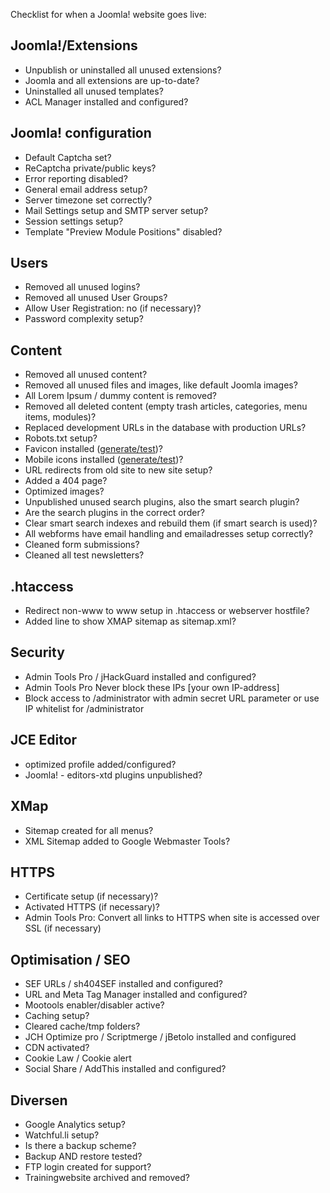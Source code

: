 Checklist for when a Joomla! website goes live:

## Joomla!/Extensions
* Unpublish or uninstalled all unused extensions?
* Joomla and all extensions are up-to-date?
* Uninstalled all unused templates?
* ACL Manager installed and configured?

## Joomla! configuration
* Default Captcha set?
* ReCaptcha private/public keys?
* Error reporting disabled?
* General email address setup?
* Server timezone set correctly?
* Mail Settings setup and SMTP server setup?
* Session settings setup?
* Template "Preview Module Positions" disabled?

## Users
* Removed all unused logins?
* Removed all unused User Groups?
* Allow User Registration: no (if necessary)?
* Password complexity setup?

## Content
* Removed all unused content?
* Removed all unused files and images, like default Joomla images?
* All Lorem Ipsum / dummy content is removed?
* Removed all deleted content (empty trash articles, categories, menu items, modules)?
* Replaced development URLs in the database with production URLs?
* Robots.txt setup?
* Favicon installed ([generate/test](http://realfavicongenerator.net/))?
* Mobile icons installed ([generate/test](http://realfavicongenerator.net/))?
* URL redirects from old site to new site setup?
* Added a 404 page?
* Optimized images?
* Unpublished unused search plugins, also the smart search plugin?
* Are the search plugins in the correct order?
* Clear smart search indexes and rebuild them (if smart search is used)?
* All webforms have email handling and emailadresses setup correctly?
* Cleaned form submissions?
* Cleaned all test newsletters?

## .htaccess
* Redirect non-www to www setup in .htaccess or webserver hostfile?
* Added line to show XMAP sitemap as sitemap.xml?

## Security
* Admin Tools Pro / jHackGuard installed and configured?
* Admin Tools Pro Never block these IPs [your own IP-address]
* Block access to /administrator with admin secret URL parameter or use IP whitelist for /administrator

## JCE Editor
* optimized profile added/configured?
* Joomla! - editors-xtd plugins unpublished?

## XMap
* Sitemap created for all menus?
* XML Sitemap added to Google Webmaster Tools?

## HTTPS
* Certificate setup (if necessary)?
* Activated HTTPS (if necessary)?
* Admin Tools Pro: Convert all links to HTTPS when site is accessed over SSL (if necessary)

## Optimisation / SEO
* SEF URLs / sh404SEF installed and configured?
* URL and Meta Tag Manager installed and configured?
* Mootools enabler/disabler active?
* Caching setup?
* Cleared cache/tmp folders?
* JCH Optimize pro / Scriptmerge / jBetolo installed and configured
* CDN activated?
* Cookie Law / Cookie alert
* Social Share / AddThis installed and configured?

## Diversen
* Google Analytics setup?
* Watchful.li setup?
* Is there a backup scheme?
* Backup AND restore tested?
* FTP login created for support?
* Trainingwebsite archived and removed?